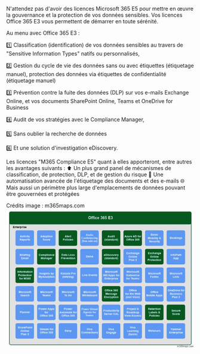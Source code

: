 N'attendez pas d'avoir des licences Microsoft 365 E5 pour mettre en œuvre la gouvernance et la protection de vos données sensibles. Vos licences Office 365 E3 vous permettent de démarrer en toute sérénité.

Au menu avec Office 365 E3 : 

1️⃣ Classification (identification) de vos données sensibles au travers de "Sensitive Information Types" natifs ou personnalisés,

2️⃣ Gestion du cycle de vie des données sans ou avec étiquettes (étiquetage manuel), protection des données via étiquettes de confidentialité (étiquetage manuel)

3️⃣ Prévention contre la fuite des données (DLP) sur vos e-mails Exchange Online, et vos documents SharePoint Online, Teams et OneDrive for Business

4️⃣ Audit de vos stratégies avec le Compliance Manager, 

5️⃣ Sans oublier la recherche de données

6️⃣ Et une solution d'investigation eDiscovery.

Les licences "M365 Compliance E5" quant à elles apporteront, entre autres les avantages suivants :
⬆ Un plus grand panel de mécanismes de classification, de protection, DLP, et de gestion du risque 
🔁 Une automatisation avancée de l'étiquetage des documents et des e-mails 
🌐 Mais aussi un périmètre plus large d'emplacements de données pouvant être gouvernées et protégées

Crédits image : m365maps.com
![alt text](image.png)

